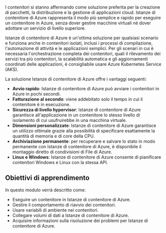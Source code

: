 I contenitori si stanno affermando come soluzione preferita per la creazione di pacchetti, la distribuzione e la gestione di applicazioni cloud. Istanze di contenitore di Azure rappresenta il modo più semplice e rapido per eseguire un contenitore in Azure, senza dover gestire macchine virtuali né dover adottare un servizio di livello superiore.

Istanze di contenitore di Azure è un'ottima soluzione per qualsiasi scenario e funziona anche in contenitori isolati, inclusi i processi di compilazione, l'automazione di attività e le applicazioni semplici. Per gli scenari in cui è necessaria l'orchestrazione completa dei contenitori, quali il rilevamento dei servizi tra più contenitori, la scalabilità automatica e gli aggiornamenti coordinati delle applicazioni, è consigliabile usare Azure Kubernetes Service (AKS).

La soluzione Istanze di contenitore di Azure offre i vantaggi seguenti:

- **Avvio rapido**: Istanze di contenitore di Azure può avviare i contenitori in Azure in pochi secondi.
- **Fatturazione al secondo**: viene addebitato solo il tempo in cui il contenitore è in esecuzione.
- **Sicurezza di livello hypervisor**: Istanze di contenitore di Azure garantisce all'applicazione in un contenitore lo stesso livello di isolamento di cui usufruirebbe in una macchina virtuale.
- **Dimensioni personalizzate**: Istanze di contenitore di Azure garantisce un utilizzo ottimale grazie alla possibilità di specificare esattamente la quantità di memoria e di core della CPU.
- **Archiviazione permanente**: per recuperare e salvare lo stato in modo permanente con Istanze di contenitore di Azure, è disponibile il montaggio diretto di condivisioni di File di Azure.
- **Linux e Windows**: Istanze di contenitore di Azure consente di pianificare contenitori Windows e Linux con la stessa API.

## <a name="learning-objectives"></a>Obiettivi di apprendimento  

In questo modulo verrà descritto come:

- Eseguire un contenitore in Istanze di contenitore di Azure.
- Gestire il comportamento di riavvio dei contenitori.
- Usare variabili di ambiente nei contenitori.
- Collegare volumi di dati a Istanze di contenitore di Azure.
- Acquisire informazioni sulla risoluzione dei problemi per Istanze di contenitore di Azure.
